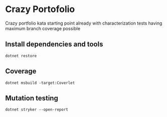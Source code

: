 # Crazy Portofolio

Crazy portfolio kata starting point already with characterization tests 
having maximum branch coverage possible

## Install dependencies and tools

`dotnet restore`

## Coverage

`dotnet msbuild -target:Coverlet`

## Mutation testing

`dotnet stryker --open-report`


